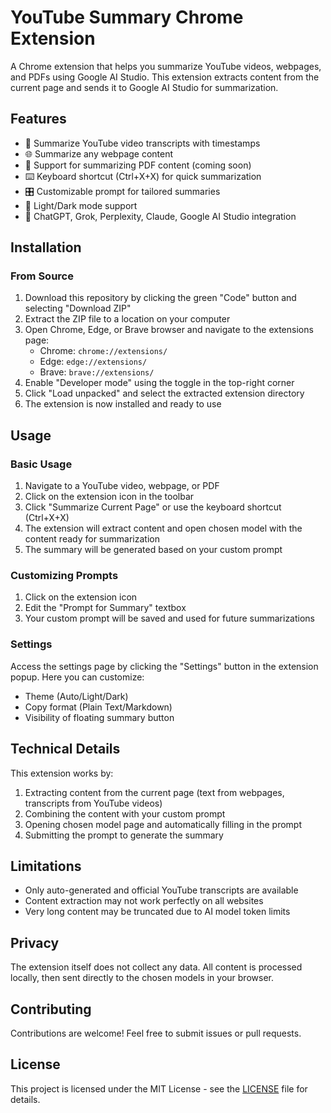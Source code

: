 # YouTube Summary Chrome Extension

A Chrome extension that helps you summarize YouTube videos, webpages, and PDFs using Google AI Studio. This extension extracts content from the current page and sends it to Google AI Studio for summarization.

## Features

- 📝 Summarize YouTube video transcripts with timestamps
- 🌐 Summarize any webpage content
- 📄 Support for summarizing PDF content (coming soon)
- ⌨️ Keyboard shortcut (Ctrl+X+X) for quick summarization
- 🎛️ Customizable prompt for tailored summaries
- 🎨 Light/Dark mode support
- 🔌 ChatGPT, Grok, Perplexity, Claude, Google AI Studio integration

## Installation

### From Source
1. Download this repository by clicking the green "Code" button and selecting "Download ZIP"
2. Extract the ZIP file to a location on your computer
3. Open Chrome, Edge, or Brave browser and navigate to the extensions page:
   - Chrome: `chrome://extensions/`
   - Edge: `edge://extensions/`
   - Brave: `brave://extensions/`
4. Enable "Developer mode" using the toggle in the top-right corner
5. Click "Load unpacked" and select the extracted extension directory
6. The extension is now installed and ready to use

## Usage

### Basic Usage

1. Navigate to a YouTube video, webpage, or PDF
2. Click on the extension icon in the toolbar
3. Click "Summarize Current Page" or use the keyboard shortcut (Ctrl+X+X)
4. The extension will extract content and open chosen model with the content ready for summarization
5. The summary will be generated based on your custom prompt

### Customizing Prompts

1. Click on the extension icon
2. Edit the "Prompt for Summary" textbox
3. Your custom prompt will be saved and used for future summarizations

### Settings

Access the settings page by clicking the "Settings" button in the extension popup. Here you can customize:

- Theme (Auto/Light/Dark)
- Copy format (Plain Text/Markdown)
- Visibility of floating summary button

## Technical Details

This extension works by:
1. Extracting content from the current page (text from webpages, transcripts from YouTube videos)
2. Combining the content with your custom prompt
3. Opening chosen model page and automatically filling in the prompt
4. Submitting the prompt to generate the summary

## Limitations

- Only auto-generated and official YouTube transcripts are available 
- Content extraction may not work perfectly on all websites
- Very long content may be truncated due to AI model token limits

## Privacy

The extension itself does not collect any data. All content is processed locally, then sent directly to the chosen models in your browser.

## Contributing

Contributions are welcome! Feel free to submit issues or pull requests.

## License

This project is licensed under the MIT License - see the [LICENSE](LICENSE) file for details. 